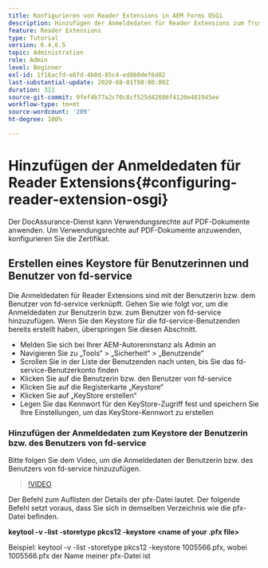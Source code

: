 ```yaml
---
title: Konfigurieren von Reader Extensions in AEM Forms OSGi
description: Hinzufügen der Anmeldedaten für Reader Extensions zum Trust Store in AEM Forms OSGi
feature: Reader Extensions
type: Tutorial
version: 6.4,6.5
topic: Administration
role: Admin
level: Beginner
exl-id: 1f16acfd-e8fd-4b0d-85c4-ed860def6d02
last-substantial-update: 2020-08-01T00:00:00Z
duration: 311
source-git-commit: 9fef4b77a2c70c8cf525d42686f4120e481945ee
workflow-type: tm+mt
source-wordcount: '209'
ht-degree: 100%

---
```


# Hinzufügen der Anmeldedaten für Reader Extensions{#configuring-reader-extension-osgi}

Der DocAssurance-Dienst kann Verwendungsrechte auf PDF-Dokumente anwenden. Um Verwendungsrechte auf PDF-Dokumente anzuwenden, konfigurieren Sie die Zertifikat.

## Erstellen eines Keystore für Benutzerinnen und Benutzer von fd-service

Die Anmeldedaten für Reader Extensions sind mit der Benutzerin bzw. dem Benutzer von fd-service verknüpft. Gehen Sie wie folgt vor, um die Anmeldedaten zur Benutzerin bzw. zum Benutzer von fd-service hinzuzufügen. Wenn Sie den Keystore für die fd-service-Benutzenden bereits erstellt haben, überspringen Sie diesen Abschnitt.

* Melden Sie sich bei Ihrer AEM-Autoreninstanz als Admin an
* Navigieren Sie zu „Tools“ > „Sicherheit“ > „Benutzende“
* Scrollen Sie in der Liste der Benutzenden nach unten, bis Sie das fd-service-Benutzerkonto finden
* Klicken Sie auf die Benutzerin bzw. den Benutzer von fd-service
* Klicken Sie auf die Registerkarte „Keystore“
* Klicken Sie auf „KeyStore erstellen“
* Legen Sie das Kennwort für den KeyStore-Zugriff fest und speichern Sie Ihre Einstellungen, um das KeyStore-Kennwort zu erstellen

### Hinzufügen der Anmeldedaten zum Keystore der Benutzerin bzw. des Benutzers von fd-service

Bitte folgen Sie dem Video, um die Anmeldedaten der Benutzerin bzw. des Benutzers von fd-service hinzuzufügen.

>[!VIDEO](https://video.tv.adobe.com/v/335849?quality=12&learn=on)


Der Befehl zum Auflisten der Details der pfx-Datei lautet. Der folgende Befehl setzt voraus, dass Sie sich in demselben Verzeichnis wie die pfx-Datei befinden.

**keytool -v -list -storetype pkcs12 -keystore &lt;name of your .pfx file>**

Beispiel: keytool -v -list -storetype pkcs12 -keystore 1005566.pfx, wobei 1005566.pfx der Name meiner pfx-Datei ist
